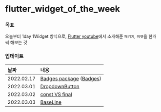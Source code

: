 # flutter_widget_of_the_week

### 목표
오늘부터 1day 1Widget 방식으로, [Flutter youtube](https://www.youtube.com/watch?v=_CIHLJHVoN8&list=PLjxrf2q8roU23XGwz3Km7sQZFTdB996iG)에서 소개해준 `패키지`, `위젯`을 한개씩 해보는 것


### 업데이트
| 날짜       | 내용                                                                                                 |
| :--------- | :--------------------------------------------------------------------------------------------------- |
| 2022.02.17 | [Badges package](https://www.youtube.com/watch?v=_CIHLJHVoN8&list=PLjxrf2q8roU23XGwz3Km7sQZFTdB996iG)  ([Badges](https://pub.dev/packages/badges))|
|2022.03.01|[DropdownButton](https://www.youtube.com/watch?v=ZzQ_PWrFihg&list=PLjxrf2q8roU23XGwz3Km7sQZFTdB996iG&index=1)|
|2022.03.02|[const VS final](https://velog.io/@ssorry_choi/const-VS-final)|
|2022.03.03|[BaseLine](https://www.youtube.com/watch?v=8ZaFk0yvNlI&list=PLjxrf2q8roU23XGwz3Km7sQZFTdB996iG&index=3&t=3s)|